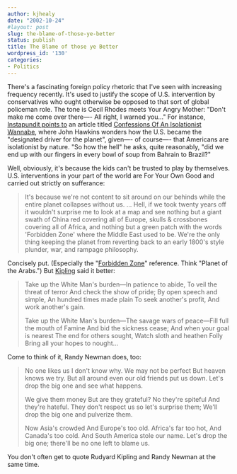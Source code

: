 ```yaml
---
author: kjhealy
date: "2002-10-24"
#layout: post
slug: the-blame-of-those-ye-better
status: publish
title: The Blame of those ye Better
wordpress_id: '130'
categories:
- Politics
---
```


There's a fascinating foreign policy rhetoric that I've seen with increasing frequency recently. It's used to justify the scope of U.S. intervention by conservatives who ought otherwise be opposed to that sort of global policeman role. The tone is Cecil Rhodes meets Your Angry Mother: "Don't make me come over there—- All right, I warned you…" For instance, [Instapundit points to](http://www.instapundit.com/archives/004909.php#004909) an article titled [Confessions Of An Isolationist Wannabe](http://rightwingnews.com/john/iso.php "Confessions Of An Isolationist Wannabe"), where John Hawkins wonders how the U.S. became the "designated driver for the planet", given—- of course—- that Americans are isolationist by nature. "So how the hell" he asks, quite reasonably, "did we end up with our fingers in every bowl of soup from Bahrain to Brazil?"

Well, obviously, it's because the kids can't be trusted to play by themselves. U.S. interventions in your part of the world are For Your Own Good and carried out strictly on sufferance:

> It's because we're not content to sit around on our behinds while the entire planet collapses without us. ... Hell, if we took twenty years off it wouldn't surprise me to look at a map and see nothing but a giant swath of China red covering all of Europe, skulls & crossbones covering all of Africa, and nothing but a green patch with the words 'Forbidden Zone' where the Middle East used to be. We're the only thing keeping the planet from reverting back to an early 1800's style plunder, war, and rampage philosophy.

Concisely put. (Especially the "[Forbidden Zone](http://theforbidden-zone.com/)" reference. Think "Planet of the Arabs.") But [Kipling](http://www.fordham.edu/halsall/mod/kipling.html) said it better:

> Take up the White Man's burden—In patience to abide,
>  To veil the threat of terror
>  And check the show of pride;
>  By open speech and simple,
>  An hundred times made plain
>  To seek another's profit,
>  And work another's gain.
>
> Take up the White Man's burden—The savage wars of peace—Fill full the mouth of Famine
>  And bid the sickness cease;
>  And when your goal is nearest
>  The end for others sought,
>  Watch sloth and heathen Folly
>  Bring all your hopes to nought…

Come to think of it, Randy Newman does, too:

> No one likes us
>  I don't know why.
>  We may not be perfect
>  But heaven knows we try.
>  But all around even our old friends put us down.
>  Let's drop the big one and see what happens.
>
> We give them money
>  But are they grateful?
>  No they're spiteful
>  And they're hateful.
>  They don't respect us so let's surprise them;
>  We'll drop the big one and pulverize them.
>
> Now Asia's crowded
>  And Europe's too old.
>  Africa's far too hot,
>  And Canada's too cold.
>  And South America stole our name.
>  Let's drop the big one; there'll be no one left to blame us.

You don't often get to quote Rudyard Kipling and Randy Newman at the same time.
